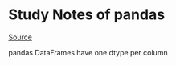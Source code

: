 # Study Notes of pandas

[Source](https://pandas.pydata.org/pandas-docs/stable/user_guide/10min.html)

pandas DataFrames have one dtype per column
